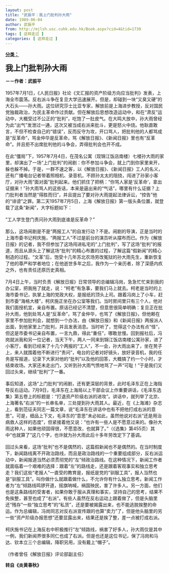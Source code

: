 ```yaml
---
layout: post
title: "武振平：我上门批判孙大雨"
date: 1989-06-04
author: 武振平
from: http://mjlsh.usc.cuhk.edu.hk/Book.aspx?cid=4&tid=1730
tags: [ 这样走过 ]
categories: [ 这样走过 ]
---
```


<div style="margin: 15px 10px 10px 0px;">
 <div>
  <span id="ctl00_ContentPlaceHolder1_chapter1_SubjectLabel" style="font-weight:bold;text-decoration:underline;">
   分类：
  </span>
 </div>
 <p>
  <strong>
   <font size="5">
    我上门批判孙大雨
   </font>
  </strong>
 </p>
 <p>
  <strong>
   －－作者：武振平
   <br/>
  </strong>
  <br/>
  1957年7月1日，《人民日报》社论《文汇报的资产阶级方向应当批判》发表，上海全市震荡。反右派斗争在复旦大学迅速展开。但是，却碰到一块“又臭又硬”的大石头——孙大雨。这位研究莎士比亚专家，解放前是上海进步教授，反对国民党独裁政治，为民主革命作过贡献。但在解放后思想改造运动中，和在“肃反”运动中，大概受过不公正的“批判”，吃饱了一肚皮气。在大鸣大放中，孙大雨曾经为此“出气”发泄过一通，这次又被当成右派来批斗，更是怒火中烧。他耿直敢言，不但不检查自己的“错误”，反而反守为攻，开口骂人，把批判他的人都骂成是“反革命”，骂金仲华是反革命，骂《解放日报》、《新闻日报》里也有“反革命”。并且拒不出席批判他的斗争会，弄得批判会也开不成。
  <br/>
  <br/>
  在此“僵局”下，1957年7月4日，在茂名公寓（现锦江饭店南楼）七楼孙大雨的家里，却演出了一场“上门批判”的闹剧：你不参加斗争会，就上门到你家里来开，躲也躲不掉。于是，一群不速之客，以《解放日报》、《新闻日报》工人的名义，还有广播电台记者带着照相机、录音机，不顾孙太太的阻挠，闯进了孙家小客厅，对孙大雨“面对面”批判起来。他们抓住了把柄：“你骂人家是‘反革命’，拿出证据来！”孙大雨骂人的这些话，本来是逼出来的“气话”，哪里有什么证据？上门批判者当然是“得胜而归”，并且提出了要对孙大雨提起法律诉讼，“控告”他的“诽谤”之罪。第二天1957年7月5日，上海《解放日报》第一版头条位置，就登载了这条“新闻”，大字标题如下：
  <br/>
  <br/>
  “工人学生登门责问孙大雨到底谁是反革命？”
  <br/>
  <br/>
  那么，这场闹剧是不是“两报工人”的自发行动？不是。闹剧的导演，正是当时的上海市委书记柯庆施，“两报工人”不过是前台的演员听从摆布而已。作为《解放日报》的记者，我不但参加了这场闯进私宅的“上门批判”，写了这场“批判”的报道，而且从源头上了解这场“批判”的精心布置的过程，了解这篇“假新闻”的精心制造的过程。“文革”后，饱受十几年苏北农场劳改冤狱的孙大雨先生，重新恢复了他的尊严和学者地位；在他逝世多年之后，我作为一个亲历者，除了深感内疚之外，也有责任还原历史真相。
  <br/>
  <br/>
  7月4日上午，当时负责《解放日报》日常领导的总编辑冯岗，急急忙忙来到我的办公室，把我拖了就走，说：“柯老”有急事，要我们马上就去。柯老是当时的上海市委书记，执掌上海的党政大权，是报纸的顶头上司。跟着冯岗上了小车，赶到市委“海格大楼”，柯庆施正坐在办公室等我们。当时房间里只有三个人，他对我们面授机宜，亲自布置。原话已经记不清楚，但意思很简单明确：复旦正在批孙大雨，他到处骂人是“反革命”，骂了金仲华，也骂了《解放日报》，但他赖在家里不参加批判会，就想到一个办法，由《解放日报》和《新闻日报》两报派人出面，到他家里上门批判，并且发表消息。当时听了，觉得这个办法有点“怪”，但这是市委书记亲自布置，一言九鼎，得此“重任”，哪敢怠慢。回到报社后，冯岗就派我和另一位记者，当天下午，两人一同来到锦江饭店南楼公寓孙家，进了小客厅，看到已经来了十几个两报的“工人”，不一会，孙大雨出来了，坐在凳子上，来人就围着他不断进行“责问”，电台的记者对好镜头，放好录音机，我的任务是写报道，记录下大家对他的“批判”以及他的回答，大概搞了约一个小时，才结束收场。大家还未走出门，又听到孙大雨气愤地骂了一声“可耻！”于是我们又回过头来，继续“批判”了一番。
  <br/>
  <br/>
  事后知道，这场“上门批判”的闹剧，还有更深层的背景，此时毛泽东正在上海指导反右运动。7月9日，毛泽东在上海局以上干部会议上作重要讲话，《毛泽东选集》第五卷上的标题是：“打退资产阶级右派的进攻”。讲话中，就列举了北京、上海著名“右派”的一长串名单，三处提到孙大雨其人。最近，在《上海滩》杂志上，看到范征夫同志一篇文章，说“毛泽东在讲话中也有不把他打成右派的意思”。可是，细品上下文，毛泽东的“意思”未必如此，虽然他说对右派“还是用治病救人这样的态度”，但紧接着他又说：“也许有一些人是不愿意过来的。像孙大雨这种人，如果他顽固得很，不愿意改，也就算了。”（《选集》第455页）其中“也就算了”这几个字，也许就为孙大雨此后十多年劳改定下了基调。
  <br/>
  <br/>
  回过头来看，这场“批判”也不是偶然的，这篇假新闻也不是偶然的。在当时制度下，新闻路线离不开政治路线，而且是政治路线的一个重要组成部分，反右派运动中，新闻报道当然必须贯彻党的“左”倾政治路线。在这种情况下，新闻工作者就面临着一个艰难的选择：跟着“左”的路线走，还是跟着客观事实和独立思考走？我们这些“老报人”一直受的教育是，报纸是党的“驯服工具”，报人当然也是“驯服工具”。叫你做什么就跟着做什么，不允许你有什么独立思考。新闻工作者为“左”倾路线鸣锣开道，摇旗呐喊，祸国殃民，害了许多人。另一方面，他们也是这条路线的受害者，如果你敢于服从真理和事实，坚持自己的思考，结果不免挨整，甚至也成了“右派”。有些人虽然在反右运动上跟着做了，但是头脑里还“残存”一些“独立思考”的“私货”，还是要被揭露出来，也不能逃脱挨整的命运。作为总编辑，冯岗同志对反右派宣传跟的也算“卖力”了，但是他头脑里的另一些“资产阶级办报思想”还要显露出来，结果还是挨了整，差一点被打成右派。
  <br/>
  <br/>
  柯庆施书记在上海反右中积极推行“左”倾路线，祸害了好多人，孙大雨仅是其中一例，我们新闻界很多同仁也成了右派。但是也还是这位书记，保了冯岗和马达、钦本立三个总编辑，降职另用，没有戴上“帽子”。
  <br/>
  <br/>
  （作者曾任《解放日报》评论部副主任）
  <br/>
 </p>
 <p>
  <strong>
   转自《炎黄春秋》
  </strong>
 </p>
</div>

